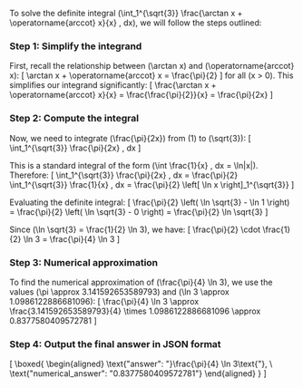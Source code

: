 To solve the definite integral \(\int_1^{\sqrt{3}} \frac{\arctan x + \operatorname{arccot} x}{x} \, dx\), we will follow the steps outlined:

### Step 1: Simplify the integrand

First, recall the relationship between \(\arctan x\) and \(\operatorname{arccot} x\):
\[
\arctan x + \operatorname{arccot} x = \frac{\pi}{2}
\]
for all \(x > 0\). This simplifies our integrand significantly:
\[
\frac{\arctan x + \operatorname{arccot} x}{x} = \frac{\frac{\pi}{2}}{x} = \frac{\pi}{2x}
\]

### Step 2: Compute the integral

Now, we need to integrate \(\frac{\pi}{2x}\) from \(1\) to \(\sqrt{3}\):
\[
\int_1^{\sqrt{3}} \frac{\pi}{2x} \, dx
\]

This is a standard integral of the form \(\int \frac{1}{x} \, dx = \ln|x|\). Therefore:
\[
\int_1^{\sqrt{3}} \frac{\pi}{2x} \, dx = \frac{\pi}{2} \int_1^{\sqrt{3}} \frac{1}{x} \, dx = \frac{\pi}{2} \left[ \ln x \right]_1^{\sqrt{3}}
\]

Evaluating the definite integral:
\[
\frac{\pi}{2} \left( \ln \sqrt{3} - \ln 1 \right) = \frac{\pi}{2} \left( \ln \sqrt{3} - 0 \right) = \frac{\pi}{2} \ln \sqrt{3}
\]

Since \(\ln \sqrt{3} = \frac{1}{2} \ln 3\), we have:
\[
\frac{\pi}{2} \cdot \frac{1}{2} \ln 3 = \frac{\pi}{4} \ln 3
\]

### Step 3: Numerical approximation

To find the numerical approximation of \(\frac{\pi}{4} \ln 3\), we use the values \(\pi \approx 3.141592653589793\) and \(\ln 3 \approx 1.0986122886681096\):
\[
\frac{\pi}{4} \ln 3 \approx \frac{3.141592653589793}{4} \times 1.0986122886681096 \approx 0.8377580409572781
\]

### Step 4: Output the final answer in JSON format

\[
\boxed{
\begin{aligned}
\text{"answer": "}\frac{\pi}{4} \ln 3\text{"}, \\
\text{"numerical_answer": "0.8377580409572781"}
\end{aligned}
}
\]